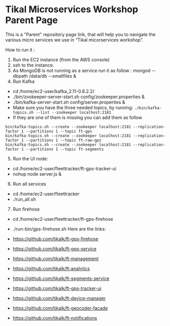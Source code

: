 # Tikal Microservices Workshop Parent Page

This is a "Parent" repository page link, that will help you to navigate the various micro services we use in “Tikal micorservices workshop”.

How to run it :

1. Run the EC2 instance (from the AWS console)
2. ssh to the instance.
3. As MongoDB is not running as a service run it as follow : mongod --dbpath /data/db --smallfiles &
4. Run Kafka
  * cd /home/ec2-user/kafka_2.11-0.8.2.2/
  * ./bin/zookeeper-server-start.sh config/zookeeper.properties &
  * ./bin/kafka-server-start.sh config/server.properties &
  * Make sure you have the three needed topics, by running:  `./bin/kafka-topics.sh --list --zookeeper localhost:2181`
  * If they are one of them is missing you can add them as follow
  ```
  bin/kafka-topics.sh --create --zookeeper localhost:2181 --replication-factor 1 --partitions 1 --topic ft-gps
  bin/kafka-topics.sh --create --zookeeper localhost:2181 --replication-factor 1 --partitions 1 --topic ft-raw-gps
  bin/kafka-topics.sh --create --zookeeper localhost:2181 --replication-factor 1 --partitions 1 --topic ft-segments
 ```
5. Run the UI node:
  * cd /home/ec2-user/fleettracker/ft-gps-tracker-ui
  * nohup node server.js &
6. Run all services
  * cd /home/ec2-user/fleettracker
  * ./run_all.sh 
7. Run firehose
  * cd /home/ec2-user/fleettracker/ft-gps-firehose
  * ./run-bin/gps-firehose.sh
Here are the links:

* https://github.com/tikalk/ft-gps-firehose
* https://github.com/tikalk/ft-gps-service
* https://github.com/tikalk/ft-management
* https://github.com/tikalk/ft-analytics
* https://github.com/tikalk/ft-segments-service
* https://github.com/tikalk/ft-gps-tracker-ui
* https://github.com/tikalk/ft-device-manager
* https://github.com/tikalk/ft-geocoder-facade
* https://github.com/tikalk/ft-notifications

